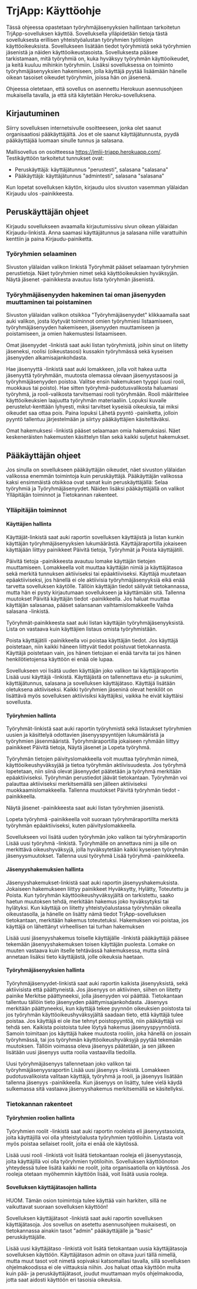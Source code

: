 # TrjApp: Käyttöohje

Tässä ohjeessa opastetaan työryhmäjäsenyyksien hallintaan tarkoitetun TrjApp-sovelluksen käyttöä. Sovelluksella ylläpidetään tietoja tästä sovelluksesta erillisen yhteistyöalustan työryhmien työtilojen käyttöoikeuksista. Sovellukseen lisätään tiedot työryhmistä sekä työryhmien jäsenistä ja näiden käyttöoikeustasoista. Sovelluksesta pääsee tarkistamaan, mitä työryhmiä on, kuka hyväksyy työryhmän käyttöoikeudet, ja keitä kuuluu mihinkin työryhmiin. Lisäksi sovelluksessa on toiminto työryhmäjäsenyyksien hakemiseen, jolla käyttäjä pyytää lisäämään hänelle oikean tasoiset oikeudet työryhmiin, joissa hän on jäsenenä. 

Ohjeessa oletetaan, että sovellus on asennettu Herokuun asennusohjeen mukaisella tavalla, ja että sitä käytetään Heroku-sovelluksena. 

## Kirjautuminen

Siirry sovelluksen internetsivulle osoitteeseen, jonka olet saanut organisaatiosi pääkäyttäjältä. Jos et ole saanut käyttäjätunnusta, pyydä pääkäyttäjää luomaan sinulle tunnus ja salasana. 

Mallisovellus on osoitteessa https://jmlii-trjapp.herokuapp.com/. Testikäyttöön tarkoitetut tunnukset ovat: 
* Peruskäyttäjä: käyttäjätunnus "perustesti", salasana "salasana"
* Pääkäyttäjä: käyttäjätunnus "admintesti", salasana "salasana"

Kun lopetat sovelluksen käytön, kirjaudu ulos sivuston vasemman ylälaidan Kirjaudu ulos -painikkeesta.

## Peruskäyttäjän ohjeet

Kirjaudu sovellukseen avaamalla kirjautumissivu sivun oikean ylälaidan Kirjaudu-linkistä. Anna saamasi käyttäjätunnus ja salasana niille varattuihin kenttiin ja paina Kirjaudu-painiketta.

### Työryhmien selaaminen
Sivuston ylälaidan valikon linkistä Työryhmät pääset selaamaan työryhmien perustietoja. Näet työryhmien nimet sekä käyttöoikeuksien hyväksyjän. Näytä jäsenet -painikkesta avautuu lista työryhmän jäsenistä. 

### Työryhmäjäsenyyden hakeminen tai oman jäsenyyden muuttaminen tai poistaminen
Sivuston ylälaidan valikon otsikkoa "Työryhmäjäsenyydet" klikkaamalla saat auki valikon, josta löytyvät toiminnot omien työryhmiesi listaamiseen, työryhmäjäsenyyden hakemiseen, jäsenyyden muuttamiseen ja poistamiseen, ja omien hakemustesi listaamiseen.

Omat jäsenyydet -linkistä saat auki listan työryhmistä, joihin sinut on liitetty jäseneksi, roolisi (oikeustasosi) kussakin työryhmässä sekä kyseisen jäsenyyden alkamisajankohdasta.

Hae jäsenyyttä -linkistä saat auki lomakkeen, jolla voit hakea uutta jäsenyyttä työryhmään, muutosta olemassa olevaan jäsenyystasoosi ja työryhmäjäsenyyden poistoa. Valitse ensin hakemuksen tyyppi (uusi rooli, muokkaus tai poisto). Hae sitten työryhmä-pudotusvalikosta haluamasi työryhmä, ja rooli-valikosta tarvitsemasi rooli työryhmään. Rooli määrittelee käyttöoikeuksien laajuutta työryhmän materiaaliin. Lopuksi kuvaile perustelut-kenttään lyhyesti, miksi tarvitset kyseisiä oikeuksia, tai miksi oikeudet saa ottaa pois. Paina lopuksi Lähetä pyyntö -painiketta, jolloin pyyntö tallentuu järjestelmään ja siirtyy pääkäyttäjien käsiteltäväksi.

Omat hakemuksesi -linkistä pääset selaamaan omia hakemuksiasi. Näet keskeneräisten hakemusten käsittelyn tilan sekä kaikki suljetut hakemukset.

## Pääkäyttäjän ohjeet

Jos sinulla on sovellukseen pääkäyttäjän oikeudet, näet sivuston ylälaidan valikossa enemmän toimintoja kuin peruskäyttäjä. Pääkäyttäjän valikossa kaksi ensimmäistä otsikkoa ovat samat kuin peruskäyttäjällä: Selaa työryhmiä ja Työryhmäjäsenyydet. Näiden lisäksi pääkäyttäjällä on valikot Ylläpitäjän toiminnot ja Tietokannan rakenteet.

### Ylläpitäjän toiminnot

#### Käyttäjien hallinta

Käyttäjät-linkistä saat auki raportin sovelluksen käyttäjistä ja listan kunkin käyttäjän työryhmäjäsenyyksien lukumäärästä. Käyttäjäraportilla jokaiseen käyttäjään liittyy painikkeet Päivitä tietoja, Työryhmät ja Poista käyttäjätili. 

Päivitä tietoja -painikkeesta avautuu lomake käyttäjän tietojen muuttamiseen. Lomakkeella voit muuttaa käyttäjän nimiä ja käyttäjätasoa sekä merkitä tunnuksen aktiiviseksi tai epäaktiiviseksi. Käyttäjä muutetaan epäaktiiviseksi, jos hänellä ei ole aktiivisia työryhmäjäsenyyksiä eikä enää tarvetta sovelluksen käytölle. Tällöin käyttäjän tiedot säilyvät tietokannassa, mutta hän ei pysty kirjautumaan sovellukseen ja käyttämään sitä. Tallenna muutokset Päivitä käyttäjän tiedot -painikkeella. Jos haluat muuttaa käyttäjän salasanaa, pääset salansanan vaihtamislomakkeelle Vaihda salasana -linkistä.

Työryhmät-painikkeesta saat auki listan käyttäjän työryhmäjäsenyyksistä. Lista on vastaava kuin käyttäjien listaus omista työryhmistään.

Poista käyttäjätili -painikkeella voi poistaa käyttäjän tiedot. Jos käyttäjä poistetaan, niin kaikki häneen liittyvät tiedot poistuvat tietokannasta. Käyttäjä poistetaan vain, jos hänen tietojaan ei enää tarvita tai jos hänen henkilötietojensa käyttöön ei enää ole lupaa.

Sovellukseen voi lisätä uuden käyttäjän joko valikon tai käyttäjäraportin Lisää uusi käyttäjä -linkistä. Käyttäjästä on tallennettava etu- ja sukunimi, käyttäjätunnus, salasana ja sovelluksen käyttäjätaso. Käyttäjä lisätään oletuksena aktiiviseksi. Kaikki työryhmien jäseninä olevat henkilöt on lisättävä myös sovelluksen aktiivisiksi käyttäjiksi, vaikka he eivät käyttäisi sovellusta.


#### Työryhmien hallinta

Työryhmät-linkistä saat auki raportin työryhmistä sekä listaukset työryhmien uusien ja käsittelyä odottavien jäsenyyspyyntöjen lukumääristä ja työryhmien jäsenmääristä. Työryhmäraportilla jokaiseen ryhmään liittyy painikkeet Päivitä tietoja, Näytä jäsenet ja Lopeta työryhmä. 

Työryhmän tietojen päivityslomakkeella voit muuttaa työryhmän nimeä, käyttöoikeushyväksyjää ja tietoa työryhmän aktiivisuudesta. Jos työryhmä lopetetaan, niin siinä olevat jäsenyydet päätetään ja työryhmä merkitään epäaktiiviseksi. Työryhmän perustiedot jäävät tietokantaan. Työryhmän voi palauttaa aktiiviseksi merkitsemällä sen jälleen aktiiviseksi muokkaamislomakkeella. Tallenna muutokset Päivitä työryhmän tiedot -painikkeella.

Näytä jäsenet -painikkeesta saat auki listan työryhmien jäsenistä. 

Lopeta työryhmä -painikkeella voit suoraan työryhmäraportillta merkitä työryhmän epäaktiiviseksi, kuten päivityslomakkeella.

Sovellukseen voi lisätä uuden työryhmän joko valikon tai työryhmäraportin Lisää uusi työryhmä -linkistä. Työryhmälle on annettava nimi ja sille on merkittävä oikeushyväksyjä, jolla hyväksytetään kaikki kyseisen työryhmän jäsenyysmuutokset. Tallenna uusi työryhmä Lisää työryhmä -painikkeella.


#### Jäsenyyshakemuksien hallinta
 
Jäsenyyshakemukset-linkistä saat auki raportin jäsenyyshakemuksista. Jokaiseen hakemukseen liittyy painikkeet Hyväksytty, Hylätty, Toteutettu ja Poista. Kun työryhmän käyttöoikeushyväksyjältä on tarkistettu, saako haetun muutoksen tehdä, merkitään hakemus joko hyväksytyksi tai hylätyksi. Kun käyttäjä on liitetty yhteistyöalustassa työryhmään oikealla oikeustasolla, ja hänelle on lisätty nämä tiedot TrjApp-sovelluksen tietokantaan, merkitään hakemus toteutetuksi. Hakemuksen voi poistaa, jos käyttäjä on lähettänyt virheellisen tai turhan hakemuksen 

Lisää uusi jäsenyyshakemus toiselle käyttäjälle -linkistä pääkäyttäjä pääsee tekemään jäsenyyshakemuksen toisen käyttäjän puolesta. Lomake on muuten vastaava kuin itselle tehtävässä hakemuksessa, mutta siinä annetaan lisäksi tieto käyttäjästä, jolle oikeuksia haetaan.

#### Työryhmäjäsenyyksien hallinta

Työryhmäjäsenyydet-linkistä saat auki raportin kaikista jäsenyyksistä, sekä aktiivisista että päättyneistä. Jos jäsenyys on aktiivinen, siihen on liitetty painike Merkitse päättyneeksi, jolla jäsenyyden voi päättää. Tietokantaan tallentuu tällöin tieto jäsenyyden päättymisajankohdasta. Jäsenyys merkitään päättyneeksi, kun käyttäjä tekee pyynnön oikeuksien poistosta tai jos työryhmän käyttöoikeushyväksyjältä saadaan tieto, että käyttäjä tulee poistaa. Jos käyttäjä ei ole itse tehnyt poistopyyntöä, niin pääkäyttäjä voi tehdä sen. Kaikista poistoista tulee löytyä hakemus jäsenyyspyynnöistä. Samoin toimitaan jos käyttäjä hakee muutosta rooliin, joka hänellä on jossain työryhmässä, tai jos työryhmän käyttöoikeushyväksyjä pyytää tekemään muutoksen. Tällöin voimassa oleva jäsenyys päätetään, ja sen jälkeen lisätään uusi jäsenyys uutta roolia vastaavilla tiedoilla. 

Uusi työryhmäjäsenyys tallennetaan joko valikon tai työryhmäjäsenyysraportin Lisää uusi jäsenyys -linkistä. Lomakkeen pudotusvalikoista valitaan käyttäjä, työryhmä ja rooli, ja jäsenyys lisätään tallenna jäsenyys -painikkeella. Kun jäsenyys on lisätty, tulee vielä käydä sulkemassa sitä vastaava jäsenyyshakemus merkitsemällä se käsitellyksi. 


### Tietokannan rakenteet


#### Työryhmien roolien hallinta

Työryhmien roolit -linkistä saat auki raportin rooleista eli jäsenyystasoista, joita käyttäjillä voi olla yhteistyöalusta työryhmien työtiloihin. Listasta voit myös poistaa sellaiset roolit, joita ei enää ole käytössä. 

Lisää uusi rooli -linkistä voit lisätä tietokantaan rooleja eli jäsenyystasoja, joita käyttäjillä voi olla työryhmien työtiloihin. Sovelluksen käyttöönoton yhteydessä tulee lisätä kaikki ne roolit, joita organisaatiolla on käytössä. Jos rooleja otetaan myöhemmin käyttöön lisää, voit lisätä uusia rooleja.



#### Sovelluksen käyttäjätasojen hallinta

HUOM. Tämän osion toimintoja tulee käyttää vain harkiten, sillä ne vaikuttavat suoraan sovelluksen käyttöön!

Sovelluksen käyttäjätasot -linkistä saat auki raportin sovelluksen käyttäjätasoja. Jos sovellus on asetettu asennusohjeen mukaisesti, on tietokannassa ainakin tasot "admin" pääkäyttäjälle ja "basic" peruskäyttäjälle. 

Lisää uusi käyttäjätaso -linkistä voit lisätä tietokantaan uusia käyttäjätasoja sovelluksen käyttöön. Käyttäjätason admin on oltava juuri tällä nimellä, mutta muut tasot voit nimetä sopivaksi katsomallasi tavalla, sillä sovelluksen ohjelmakoodissa ei ole viittauksia niihin. Jos haluat ottaa käyttöön muita kuin pää- ja peruskäyttäjätasot, joudut muuttamaan myös ohjelmakoodia, jotta saat aidosti käyttöön eri tasoisia oikeuksia.

